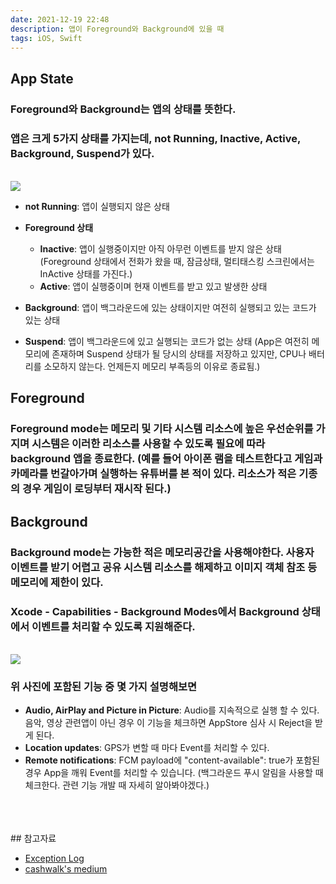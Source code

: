 ```yaml
---
date: 2021-12-19 22:48
description: 앱이 Foreground와 Background에 있을 때
tags: iOS, Swift
---
```


## App State

### <b class="bold">Foreground</b>와 <b class="bold">Background</b>는 앱의 상태를 뜻한다.
### 앱은 크게 5가지 상태를 가지는데, <b class="heavy">not Running</b>, <b class="heavy">Inactive</b>, <b class="heavy">Active</b>, <b class="heavy">Background</b>, <b class="heavy">Suspend</b>가 있다.

<br/>
<img src="/images/appstateImage.png"/>
<br/>

- <b class="heavy">not Running</b>: 앱이 실행되지 않은 상태
- <b class="heavy">Foreground 상태</b>
    - <b class="heavy">Inactive</b>: 앱이 실행중이지만 아직 아무런 이벤트를 받지 않은 상태 (Foreground 상태에서 전화가 왔을 때, 잠금상태, 멀티태스킹 스크린에서는 InActive 상태를 가진다.)
    - <b class="heavy">Active</b>: 앱이 실행중이며 현재 이벤트를 받고 있고 발생한 상태
    
- <b class="heavy">Background</b>: 앱이 백그라운드에 있는 상태이지만 여전히 실행되고 있는 코드가 있는 상태
- <b class="heavy">Suspend</b>: 앱이 백그라운드에 있고 실행되는 코드가 없는 상태 (App은 여전히 메모리에 존재하며 Suspend 상태가 될 당시의 상태를 저장하고 있지만, CPU나 배터리를 소모하지 않는다. 언제든지 메모리 부족등의 이유로 종료됨.)
    
## Foreground
### <b class="bold">Foreground mode</b>는 메모리 및 기타 시스템 리소스에 높은 우선순위를 가지며 시스템은 이러한 리소스를 사용할 수 있도록 <b class="heavy">필요에 따라 background 앱을 종료한다.</b> (예를 들어 아이폰 램을 테스트한다고 게임과 카메라를 번갈아가며 실행하는 유튜버를 본 적이 있다. 리소스가 적은 기종의 경우 게임이 로딩부터 재시작 된다.)

## Background
### <b class="bold">Background mode</b>는 <b class="heavy">가능한 적은 메모리공간</b>을 사용해야한다. 사용자 이벤트를 받기 어렵고 공유 시스템 리소스를 해제하고 이미지 객체 참조 등 메모리에 제한이 있다.
### <b class="heavy">Xcode - Capabilities - Background Modes</b>에서 Background 상태에서 이벤트를 처리할 수 있도록 지원해준다.

<br/>
<img src="/images/backgroundmodeImage.png"/>
<br/>

### 위 사진에 포함된 기능 중 몇 가지 설명해보면
- <b class="heavy">Audio, AirPlay and Picture in Picture</b>: Audio를 지속적으로 실행 할 수 있다. 음악, 영상 관련앱이 아닌 경우 이 기능을 체크하면 AppStore 심사 시 Reject을 받게 된다.
- <b class="heavy">Location updates</b>: GPS가 변할 때 마다 Event를 처리할 수 있다.
- <b class="heavy">Remote notifications</b>: FCM payload에 "content-available": true가 포함된 경우 App을 깨워 Event를 처리할 수 있습니다. (백그라운드 푸시 알림을 사용할 때 체크한다. 관련 기능 개발 때 자세히 알아봐야겠다.)

<br/>
<br/>
<br/>
## 참고자료
<ul>
<li>
    <a href="https://exception-log.tistory.com/184">Exception Log</a>
</li>
<li>
    <a href="https://medium.com/cashwalk/ios-background-mode-9bf921f1c55b">cashwalk's medium</a>
</li>
</ul>
